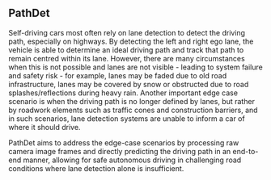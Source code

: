 ## PathDet
Self-driving cars most often rely on lane detection to detect the driving path, especially on highways. By detecting the left and right ego lane, the vehicle is able to determine an ideal driving path and track that path to remain centred within its lane. However, there are many circumstances when this is not possible and lanes are not visible - leading to system failure and safety risk - for example, lanes may be faded due to old road infrastructure, lanes may be covered by snow or obstructed due to road splashes/reflections during heavy rain. Another important edge case scenario is when the driving path is no longer defined by lanes, but rather by roadwork elements such as traffic cones and construction barriers, and in such scenarios, lane detection systems are unable to inform a car of where it should drive. 

PathDet aims to address the edge-case scenarios by processing raw camera image frames and directly predicting the driving path in an end-to-end manner, allowing for safe autonomous driving in challenging road conditions where lane detection alone is insufficient.

